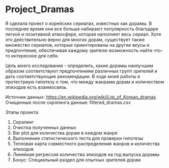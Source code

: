 # Project_Dramas
Я сделала проект о корейских сериалах, известных как дорамы. В последнее время они все больше набирают популярность благодаря легкой и позитивной атмосфере, которая наполняет весь сериал. Хотя это действительно верно для многих дорам, существует также множество сериалов, которые ориентированы на другие вкусы и предпочтения, обеспечивая каждому зрителю возможность найти что-то интересное для себя.

Цель моего исследования - определить, какие дорамы наилучшим образом соответствуют предпочтениям различных групп зрителей и дать соответствующие рекомендации. В ходе моей работы я протестриую гипотезу о том, что между жанрами дорам и количеством эпизодов есть взаимосвязь.

Источник данных: https://en.wikipedia.org/wiki/List_of_Korean_dramas
Очищенные после скрэпинга данные: filtered_dramas.csv

Этапы проекта:
1. Скрэпинг
2. Очистка полученных данных
3. Bar plot для количества дорам в каждом жанре
4. Выполнение статистического теста для проверки гипотезы
5. Тепловая карта совместного распределения жанров и количества эпизодов
6. Линейная регрессия количества эпизодов на год выпуска дорамы
7. Бонус: Специальный раздел для опытных зрителей дорам



